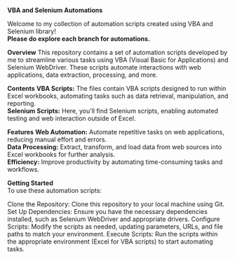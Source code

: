 **VBA and Selenium Automations**

Welcome to my collection of automation scripts created using VBA and Selenium library!                                           
**Please do explore each branch for automations.**

**Overview**
This repository contains a set of automation scripts developed by me to streamline various tasks using VBA (Visual Basic for Applications) and Selenium WebDriver. 
These scripts automate interactions with web applications, data extraction, processing, and more.

**Contents**
**VBA Scripts:** The files contain VBA scripts designed to run within Excel workbooks, automating tasks such as data retrieval, manipulation, and reporting.             
**Selenium Scripts:** Here, you'll find Selenium scripts, enabling automated testing and web interaction outside of Excel.

**Features**
**Web Automation:** Automate repetitive tasks on web applications, reducing manual effort and errors.                  
**Data Processing:** Extract, transform, and load data from web sources into Excel workbooks for further analysis.              
**Efficiency:** Improve productivity by automating time-consuming tasks and workflows.

**Getting Started**               
To use these automation scripts:

Clone the Repository: Clone this repository to your local machine using Git.
Set Up Dependencies: Ensure you have the necessary dependencies installed, such as Selenium WebDriver and appropriate drivers.
Configure Scripts: Modify the scripts as needed, updating parameters, URLs, and file paths to match your environment.
Execute Scripts: Run the scripts within the appropriate environment (Excel for VBA scripts) to start automating tasks.


